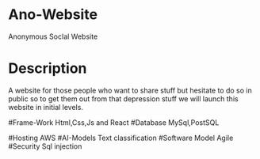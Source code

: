# Ano-Website
Anonymous SocIal Website 
# Description
A website for those people who want to share stuff but hesitate to do so in public so to get them out from that depression stuff we will launch this website in initial levels.

#Frame-Work
Html,Css,Js and React
#Database
MySql,PostSQL

#Hosting
AWS
#AI-Models
Text classification
#Software Model
Agile 
#Security
Sql injection



